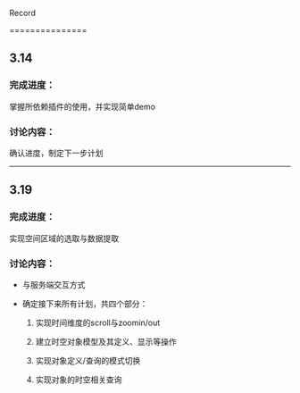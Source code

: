 Record

===============

## 3.14

### 完成进度：

掌握所依赖插件的使用，并实现简单demo

### 讨论内容：

确认进度，制定下一步计划

***

## 3.19

### 完成进度：

实现空间区域的选取与数据提取

### 讨论内容：

* 与服务端交互方式

* 确定接下来所有计划，共四个部分：
	
	1. 实现时间维度的scroll与zoomin/out
	
	2. 建立时空对象模型及其定义、显示等操作

	3. 实现对象定义/查询的模式切换

	4. 实现对象的时空相关查询

